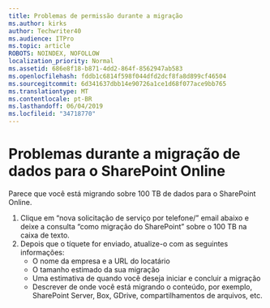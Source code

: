 ```yaml
---
title: Problemas de permissão durante a migração
ms.author: kirks
author: Techwriter40
ms.audience: ITPro
ms.topic: article
ROBOTS: NOINDEX, NOFOLLOW
localization_priority: Normal
ms.assetid: 686e8f18-b871-4dd2-864f-8562947ab583
ms.openlocfilehash: fddb1c6814f598f044dfd2dcf8fa8d899cf46504
ms.sourcegitcommit: 6d341637dbb14e90726a1ce1d68f077ace9bb765
ms.translationtype: MT
ms.contentlocale: pt-BR
ms.lasthandoff: 06/04/2019
ms.locfileid: "34718770"
---
```

# <a name="issues-while-migrating-data-to-sharepoint-online"></a>Problemas durante a migração de dados para o SharePoint Online

<p>Parece que você está migrando sobre 100 TB de dados para o SharePoint Online.</p> <ol> <li>Clique em &ldquo;nova solicitação de serviço por telefone/&rdquo; email abaixo e deixe a consulta &ldquo;como migração do SharePoint&rdquo; sobre o 100 TB na caixa de texto.</li> <li>Depois que o tíquete for enviado, atualize-o com as seguintes informações: <ul> <li>O nome da empresa e a URL do locatário</li> <li>O tamanho estimado da sua migração</li> <li>Uma estimativa de quando você deseja iniciar e concluir a migração</li> <li>Descrever de onde você está migrando o conteúdo, por exemplo, SharePoint Server, Box, GDrive, compartilhamentos de arquivos, etc.</li> </ul> </li> </ol>


  

